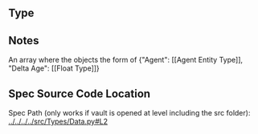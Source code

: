 ## Type

## Notes

An array where the objects the form of {"Agent": [[Agent Entity Type]], "Delta Age": [[Float Type]]}
## Spec Source Code Location

Spec Path (only works if vault is opened at level including the src folder): [../../../../src/Types/Data.py#L2](../../../../src/Types/Data.py#L2)

